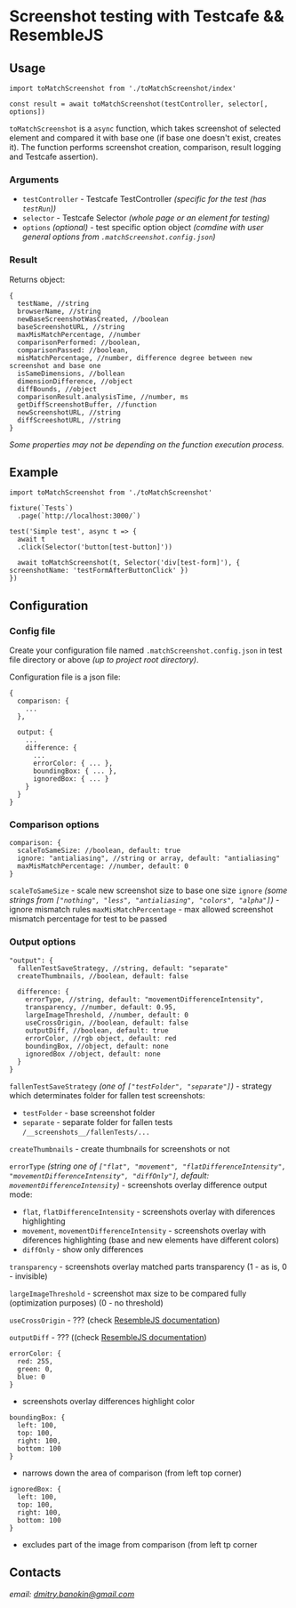 Screenshot testing with Testcafe && ResembleJS
=====================

Usage
-----------------------------------
```
import toMatchScreenshot from './toMatchScreenshot/index'

const result = await toMatchScreenshot(testController, selector[, options])
```

`toMatchScreenshot` is a `async` function, which takes screenshot of selected element and compared it with base one (if base one doesn't exist, creates it). The function performs screenshot creation, comparison, result logging and Testcafe assertion).

### Arguments
* `testController` - Testcafe TestController _(specific for the test (has `testRun`))_
* `selector` - Testcafe Selector _(whole page or an element for testing)_
* `options` _(optional)_ - test specific option object _(comdine with user general options from `.matchScreenshot.config.json`)_

### Result
Returns object:
```
{
  testName, //string
  browserName, //string
  newBaseScreenshotWasCreated, //boolean
  baseScreenshotURL, //string
  maxMisMatchPercentage, //number
  comparisonPerformed: //boolean,
  comparisonPassed: //boolean,
  misMatchPercentage, //number, difference degree between new screenshot and base one
  isSameDimensions, //bollean
  dimensionDifference, //object
  diffBounds, //object
  comparisonResult.analysisTime, //number, ms
  getDiffScreenshotBuffer, //function
  newScreenshotURL, //string
  diffScreeshotURL, //string
}
```
_Some properties may not be depending on the function execution process._

Example
-----------------------------------
```import { Selector } from 'testcafe'
import toMatchScreenshot from './toMatchScreenshot'

fixture(`Tests`)
  .page(`http://localhost:3000/`)

test('Simple test', async t => {
  await t
  .click(Selector('button[test-button]'))

  await toMatchScreenshot(t, Selector('div[test-form]'), { screenshotName: 'testFormAfterButtonClick' })
})
```

Configuration
-----------------------------------
### Config file

Create your configuration file named `.matchScreenshot.config.json` in test file directory or above _(up to project root directory)_.

Configuration file is a json file:

```
{
  comparison: {
    ...
  },

  output: {
    ...
    difference: {
      ...
      errorColor: { ... },
      boundingBox: { ... },
      ignoredBox: { ... }
    }
  }
}
```

### Comparison options
```
comparison: {
  scaleToSameSize: //boolean, default: true
  ignore: "antialiasing", //string or array, default: "antialiasing"
  maxMisMatchPercentage: //number, default: 0
}
```

`scaleToSameSize` - scale new screenshot size to base one size
`ignore` _(some strings from `["nothing", "less", "antialiasing", "colors", "alpha"]`)_ - ignore mismatch rules
`maxMisMatchPercentage` - max allowed screenshot mismatch percentage for test to be passed

### Output options
```
"output": {
  fallenTestSaveStrategy, //string, default: "separate"
  createThumbnails, //boolean, default: false

  difference: {
    errorType, //string, default: "movementDifferenceIntensity",
    transparency, //number, default: 0.95,
    largeImageThreshold, //number, default: 0
    useCrossOrigin, //boolean, default: false
    outputDiff, //boolean, default: true
    errorColor, //rgb object, default: red
    boundingBox, //object, default: none
    ignoredBox //object, default: none
  }
}
```
`fallenTestSaveStrategy` _(one of `["testFolder", "separate"]`)_ - strategy which determinates folder for fallen test screenshots:
  * `testFolder` - base screenshot folder
  * `separate` - separate folder for fallen tests `/__screenshots__/fallenTests/...`

`createThumbnails` - create thumbnails for screenshots or not

`errorType` _(string one of `["flat", "movement", "flatDifferenceIntensity", "movementDifferenceIntensity", "diffOnly"]`, default: `movementDifferenceIntensity`)_ - screenshots overlay difference output mode:
  * `flat`, `flatDifferenceIntensity` - screenshots overlay with diferences highlighting
  * `movement`, `movementDifferenceIntensity` - screenshots overlay with diferences highlighting (base and new elements have different colors)
  * `diffOnly` - show only differences

`transparency` - screenshots overlay matched parts transparency (1 - as is, 0 - invisible)

`largeImageThreshold` - screenshot max size to be compared fully (optimization purposes) (0 - no threshold)

`useCrossOrigin` - ??? (check [ResembleJS documentation](https://github.com/HuddleEng/Resemble.js))

`outputDiff` - ??? ((check [ResembleJS documentation](https://github.com/HuddleEng/Resemble.js))

```
errorColor: {
  red: 255,
  green: 0,
  blue: 0
}
```
- screenshots overlay differences highlight color

```
boundingBox: {
  left: 100,
  top: 100,
  right: 100,
  bottom: 100
}
```
- narrows down the area of comparison (from left top corner)

```
ignoredBox: {
  left: 100,
  top: 100,
  right: 100,
  bottom: 100
}
```
- excludes part of the image from comparison (from left tp corner

Contacts
-----------------------------------
*email: [dmitry.banokin@gmail.com](mailto:dmitry.banokin@gmail.com)*
